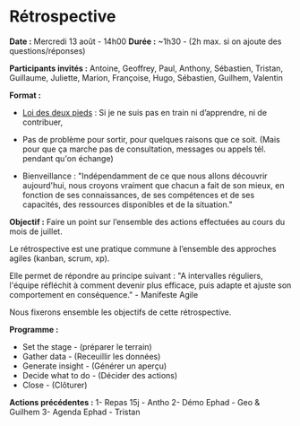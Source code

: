 # Rétrospective

**Date :** Mercredi 13 août - 14h00
**Durée :** ~1h30 - (2h max. si on ajoute des questions/réponses)

**Participants invités :**
Antoine, Geoffrey, Paul, Anthony, Sébastien, Tristan, Guillaume, Juliette, Marion, Françoise, Hugo, Sébastien, Guilhem, Valentin

**Format :**
- [Loi des deux pieds](https://fr.wikipedia.org/wiki/M%C3%A9thodologie_Forum_Ouvert#M.C3.A9thode) : Si je ne suis pas en train ni d’apprendre, ni de contribuer, 

- Pas de problème pour sortir, pour quelques raisons que ce soit. 
(Mais pour que ça marche pas de consultation, messages ou appels tél. pendant qu'on échange)

- Bienveillance :
"Indépendamment de ce que nous allons découvrir aujourd'hui, nous croyons vraiment que chacun a fait de son mieux, en fonction de ses connaissances, de ses compétences et de ses capacités, des ressources disponibles et de la situation."

**Objectif :**
Faire un point sur l’ensemble des actions effectuées au cours du mois de juillet.

Le rétrospective est une pratique commune à l’ensemble des approches agiles (kanban, scrum, xp).

Elle permet de répondre au principe suivant :
"A intervalles réguliers, l'équipe réfléchit à comment devenir plus efficace, puis adapte et ajuste son comportement en conséquence." - Manifeste Agile

Nous fixerons ensemble les objectifs de cette rétrospective.

**Programme :**
- Set the stage - (préparer le terrain)
- Gather data - (Receuillir les données)
- Generate insight - (Générer un aperçu)
- Decide what to do - (Décider des actions)
- Close - (Clôturer) 

**Actions précédentes :**
1- Repas 15j - Antho
2- Démo Ephad - Geo & Guilhem
3- Agenda Ephad - Tristan
